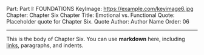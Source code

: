 Part: Part I: FOUNDATIONS
KeyImage: https://example.com/keyimage6.jpg
Chapter: Chapter Six
Chapter Title: Emotional vs. Functional
Quote: Placeholder quote for Chapter Six.
Quote Author: Author Name
Order: 06

---

This is the body of Chapter Six. You can use **markdown** here, including [links](#), paragraphs, and indents.
